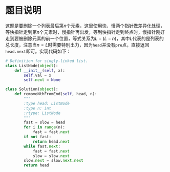 # 题目说明

这题是要删除一个列表最后第$n$个元素，这里使用快、慢两个指针做差异化处理，等快指针走到第$n$个元素时，慢指针再出发，等到快指针走到终点时，慢指针刚好走到要被删除元素的前一个位置，等式关系为$L-(L-n)$，其中$L$代表的是列表的总长度，注意当$n=L$时需要特别出力，因为`head`并没有`pre`点，直接返回`head.next`即可。实现代码如下：

```python
# Definition for singly-linked list.
class ListNode(object):
    def __init__(self, x):
        self.val = x
        self.next = None

class Solution(object):
    def removeNthFromEnd(self, head, n):
        """
        :type head: ListNode
        :type n: int
        :rtype: ListNode
        """
        fast = slow = head
        for i in range(n):
            fast = fast.next
        if not fast:
            return head.next
        while fast.next:
            fast = fast.next
            slow = slow.next
        slow.next = slow.next.next
        return head
```

